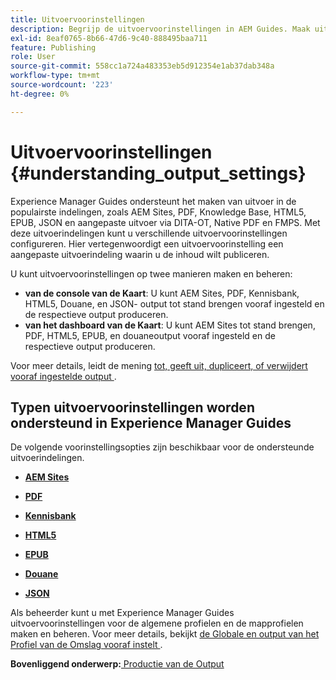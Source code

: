 ```yaml
---
title: Uitvoervoorinstellingen
description: Begrijp de uitvoervoorinstellingen in AEM Guides. Maak uitvoervoorinstellingen in de webeditor en het kaartdashboard voor de AEM-site, PDF-, HTML5-, EPUB-, custom- en JSON-indelingen.
exl-id: 8eaf0765-8b66-47d6-9c40-888495baa711
feature: Publishing
role: User
source-git-commit: 558cc1a724a483353eb5d912354e1ab37dab348a
workflow-type: tm+mt
source-wordcount: '223'
ht-degree: 0%

---
```


# Uitvoervoorinstellingen {#understanding_output_settings}

Experience Manager Guides ondersteunt het maken van uitvoer in de populairste indelingen, zoals AEM Sites, PDF, Knowledge Base, HTML5, EPUB, JSON en aangepaste uitvoer via DITA-OT, Native PDF en FMPS. Met deze uitvoerindelingen kunt u verschillende uitvoervoorinstellingen configureren. Hier vertegenwoordigt een uitvoervoorinstelling een aangepaste uitvoerindeling waarin u de inhoud wilt publiceren.

U kunt uitvoervoorinstellingen op twee manieren maken en beheren:

- **van de console van de Kaart**: U kunt AEM Sites, PDF, Kennisbank, HTML5, Douane, en JSON- output tot stand brengen vooraf ingesteld en de respectieve output produceren.
- **van het dashboard van de Kaart**: U kunt AEM Sites tot stand brengen, PDF, HTML5, EPUB, en douaneoutput vooraf ingesteld en de respectieve output produceren.

Voor meer details, leidt de mening [ tot, geeft uit, dupliceert, of verwijdert vooraf ingestelde output ](./generate-output-create-edit-preset.md).

## Typen uitvoervoorinstellingen worden ondersteund in Experience Manager Guides

De volgende voorinstellingsopties zijn beschikbaar voor de ondersteunde uitvoerindelingen.

- **[AEM Sites](generate-output-aem-site.md)**

- **[PDF](generate-output-pdf.md)**

- **[Kennisbank](generate-output-knowledge-base.md)**

- **[HTML5](generate-output-html5.md)**

- **[EPUB](generate-output-epub.md)**

- **[Douane](generate-output-custom.md)**

- **[JSON](generate-output-json.md)**

Als beheerder kunt u met Experience Manager Guides uitvoervoorinstellingen voor de algemene profielen en de mapprofielen maken en beheren. Voor meer details, bekijkt [ de Globale en output van het Profiel van de Omslag vooraf instelt ](./web-editor-manage-output-presets.md).

**Bovenliggend onderwerp:**[ Productie van de Output ](generate-output.md)
